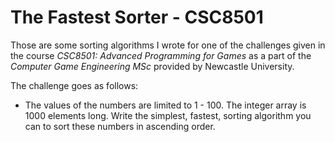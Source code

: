 # The Fastest Sorter - CSC8501

Those are some sorting algorithms I wrote for one of the challenges given in the course *CSC8501: Advanced Programming for Games* as a part of the *Computer Game Engineering MSc* provided by Newcastle University.

The challenge goes as follows:

- The values of the numbers are limited to 1 - 100. The integer array is 1000 elements long. Write the simplest, fastest, sorting algorithm you can to sort these numbers in ascending order.
